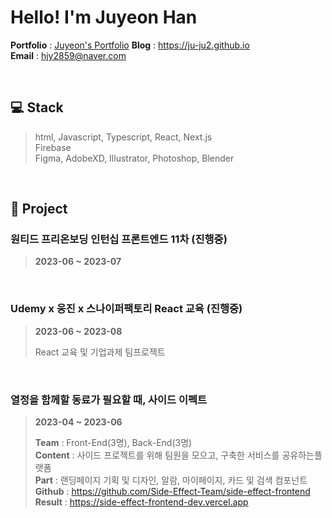 # Hello! I'm Juyeon Han

**Portfolio** : [Juyeon's Portfolio]([https://steep-andesaurus-3fe.notion.site/About-JUYEON-f33a729ed8bf4e21b265e4b8ac791d85?pvs=4](https://hanjuss.notion.site/About-JUYEON-f33a729ed8bf4e21b265e4b8ac791d85?pvs=4))  
**Blog** : <https://ju-ju2.github.io>  
**Email** : hjy2859@naver.com  

<br />

## 💻️ Stack

> html, Javascript, Typescript, React, Next.js  
> Firebase  
> Figma, AdobeXD, Illustrator, Photoshop, Blender

<br />

## 🚀 Project
### 원티드 프리온보딩 인턴십 프론트엔드 11차 (진행중)

> **2023-06 ~ 2023-07**

<br />

### Udemy x 웅진 x 스나이퍼팩토리 React 교육 (진행중)

> **2023-06 ~ 2023-08**
> 
> React 교육 및 기업과제 팀프로젝트

<br />

### 열정을 함께할 동료가 필요할 때,  사이드 이펙트

> **2023-04 ~ 2023-06**
> 
> **Team** : Front-End(3명), Back-End(3명)  
> **Content** : 사이드 프로젝트를 위해 팀원을 모으고, 구축한 서비스를 공유하는플랫폼  
> **Part** : 랜딩페이지 기획 및 디자인, 알람, 마이페이지, 카드 및 검색 컴포넌트  
> **Github** : <https://github.com/Side-Effect-Team/side-effect-frontend>  
> **Result** : <https://side-effect-frontend-dev.vercel.app>  
